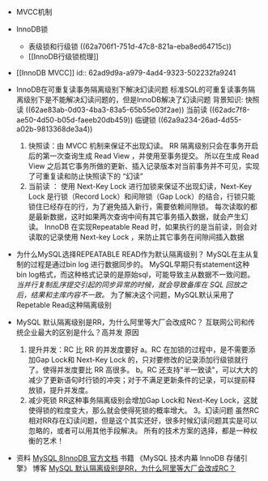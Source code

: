 - MVCC机制
- InnoDB锁
	- 表级锁和行级锁
	  ((62a706f1-751d-47c8-821a-eba8ed64715c))
	- [[InnoDB行级锁梳理]]
- [[InnoDB MVCC]]
  id:: 62ad9d9a-a979-4ad4-9323-502232fa9241
- InnoDB在可重复读事务隔离级别下解决幻读问题
  标准SQL的可重复读事务隔离级别下是不能解决幻读问题的，但是InnoDB解决了幻读问题
  背景知识:
  快照读 ((62ae83ab-0d03-4ba3-83a5-65b55e03f2ae)) 
  当前读 ((62adc7f8-ae50-4d50-b05d-faeeb20db459)) 
  临键锁 ((62a9a234-26ad-4d55-a02b-9813368de3a4)) 
  
  1. 快照读：由 MVCC 机制来保证不出现幻读。
  RR 隔离级别只会在事务开启后的第一次查询生成 Read View ，并使用至事务提交。
  所以在生成 Read View 之后其它事务所做的更新、插入记录版本对当前事务并不可见，实现了可重复读和防止快照读下的 “幻读”
  2. 当前读 ： 使用 Next-Key Lock 进行加锁来保证不出现幻读，Next-Key Lock 是行锁（Record Lock）和间隙锁（Gap Lock）的结合，行锁只能锁住已经存在的行，为了避免插入新行，需要依赖间隙锁。
  每次读取的都是最新数据，这时如果两次查询中间有其它事务插入数据，就会产生幻读。
  InnoDB 在实现Repeatable Read 时，如果执行的是当前读，则会对读取的记录使用 Next-key Lock ，来防止其它事务在间隙间插入数据
- 为什么MySQL选择REPEATABLE READ作为默认隔离级别？
  MySQL在主从复制的过程是通过bin log 进行数据同步的。
  MySQL早期只有statement这种bin log格式，而这种格式记录的是原始sql，可能导致主从数据不一致问题。
  *当并行复制乱序提交引起的同步异常的时候，就会导致备库在 SQL 回放之后，结果和主库内容不一致。*
  为了解决这个问题，MySQL默认采用了Repetable Read这种隔离级别
- MySQL 默认隔离级别是RR，为什么阿里等大厂会改成RC？
  互联网公司和传统企业最大的区别是什么？高并发
  原因
  1. 提升并发：RC 比 RR 的并发度要好
  a。RC 在加锁的过程中，是不需要添加Gap Lock和 Next-Key Lock 的，只对要修改的记录添加行级锁就行了。使得并发度要比 RR 高很多。
  b。RC 还支持"半一致读"，可以大大的减少了更新语句时行锁的冲突；对于不满足更新条件的记录，可以提前释放锁，提升并发度。
  2. 减少死锁
  RR这种事务隔离级别会增加Gap Lock和 Next-Key Lock，这就使得锁的粒度变大，那么就会使得死锁的概率增大。
  3。幻读问题
  虽然RC相对RR存在幻读问题，但是这个其实还好，很多时候幻读问题其实是可以忽略的，或者可以用其他手段解决。
  所有的技术方案的选择，都是一种权衡的艺术！
- 资料
  [MySQL 8InnoDB 官方文档](https://dev.mysql.com/doc/refman/8.0/en/innodb-storage-engine.html)
  书籍
  《MySQL 技术内幕 InnoDB 存储引擎》
  博客
  [MySQL 默认隔离级别是RR，为什么阿里等大厂会改成RC？](https://mp.weixin.qq.com/s/mIz0T0v68_dvUgCrj-qdug)
